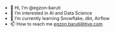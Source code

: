 - 👋 Hi, I’m @egzon-baruti
- 👀 I’m interested in AI and Data Science 
- 🌱 I’m currently learning Snowflake, dbt, Airflow
- 📫 How to reach me egzon.baruti@tive.com

<!---
egzon-baruti/egzon-baruti is a ✨ special ✨ repository because its `README.md` (this file) appears on your GitHub profile.
You can click the Preview link to take a look at your changes.
--->
